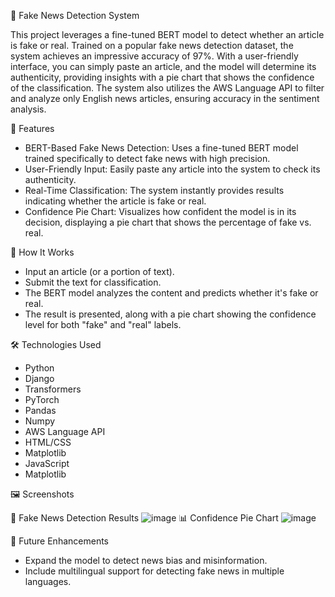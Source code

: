 📰 Fake News Detection System

This project leverages a fine-tuned BERT model to detect whether an article is fake or real. Trained on a popular fake news detection dataset, the system achieves an impressive accuracy of 97%. With a user-friendly interface, you can simply paste an article, and the model will determine its authenticity, providing insights with a pie chart that shows the confidence of the classification. The system also utilizes the AWS Language API to filter and analyze only English news articles, ensuring accuracy in the sentiment analysis.

📜 Features
* BERT-Based Fake News Detection: Uses a fine-tuned BERT model trained specifically to detect fake news with high precision.
* User-Friendly Input: Easily paste any article into the system to check its authenticity.
* Real-Time Classification: The system instantly provides results indicating whether the article is fake or real.
* Confidence Pie Chart: Visualizes how confident the model is in its decision, displaying a pie chart that shows the percentage of fake vs. real.

🚀 How It Works
* Input an article (or a portion of text).
* Submit the text for classification.
* The BERT model analyzes the content and predicts whether it's fake or real.
* The result is presented, along with a pie chart showing the confidence level for both "fake" and "real" labels.

🛠️ Technologies Used
* Python
* Django
* Transformers
* PyTorch
* Pandas
* Numpy
* AWS Language API
* HTML/CSS
* Matplotlib
* JavaScript
* Matplotlib

🖼️ Screenshots

 🧠 Fake News Detection Results
  ![image](https://github.com/user-attachments/assets/775c0680-2b7f-44fa-a2f3-f075aa6e4634)
 📊 Confidence Pie Chart
  ![image](https://github.com/user-attachments/assets/7d8f84d3-ac35-41d1-a6df-003e49019c9c)

🌟 Future Enhancements
* Expand the model to detect news bias and misinformation.
* Include multilingual support for detecting fake news in multiple languages.




